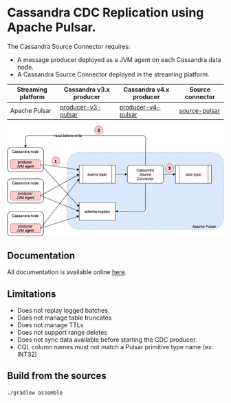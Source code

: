 # Cassandra CDC Replication using Apache Pulsar.

The Cassandra Source Connector requires:
* A message producer deployed as a JVM agent on each Cassandra data node.
* A Cassandra Source Connector deployed in the streaming platform.

| Streaming platform | Cassandra v3.x producer | Cassandra v4.x producer  | Source connector |
| ---                | ---                     | ---                      | ---              |
| Apache Pulsar      | [producer-v3-pulsar](producer-v3-pulsar) | [producer-v4-pulsar](producer-v4-pulsar) | [source-pulsar](source-pulsar) |

![Cassandra-source-connector](docs/modules/ROOT/assets/images/cassandra-source-connector.png)

## Documentation

All documentation is available online [here](https://docs.datastax.com/en/cassandra-source-connector/index.html).

## Limitations

* Does not replay logged batches
* Does not manage table truncates
* Does not manage TTLs
* Does not support range deletes
* Does not sync data available before starting the CDC producer.
* CQL column names must not match a Pulsar primitive type name (ex: INT32)

## Build from the sources

    ./gradlew assemble
